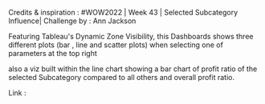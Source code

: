 Credits & inspiration :  #WOW2022 | Week 43 | Selected Subcategory Influence| Challenge by : Ann Jackson

Featuring Tableau's Dynamic Zone Visibility, this Dashboards shows three different plots (bar , line and scatter plots) when selecting one of parameters at the top right

also a viz built within the line chart showing a bar chart of profit ratio of the selected Subcategory compared to all others and overall profit ratio.


Link : 
